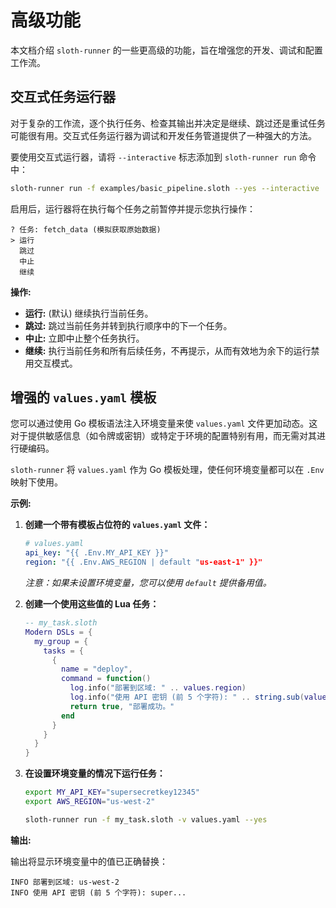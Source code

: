 # 高级功能

本文档介绍 `sloth-runner` 的一些更高级的功能，旨在增强您的开发、调试和配置工作流。

## 交互式任务运行器

对于复杂的工作流，逐个执行任务、检查其输出并决定是继续、跳过还是重试任务可能很有用。交互式任务运行器为调试和开发任务管道提供了一种强大的方法。

要使用交互式运行器，请将 `--interactive` 标志添加到 `sloth-runner run` 命令中：

```bash
sloth-runner run -f examples/basic_pipeline.sloth --yes --interactive
```

启用后，运行器将在执行每个任务之前暂停并提示您执行操作：

```
? 任务: fetch_data (模拟获取原始数据)
> 运行
  跳过
  中止
  继续
```

**操作:**

*   **运行:** (默认) 继续执行当前任务。
*   **跳过:** 跳过当前任务并转到执行顺序中的下一个任务。
*   **中止:** 立即中止整个任务执行。
*   **继续:** 执行当前任务和所有后续任务，不再提示，从而有效地为余下的运行禁用交互模式。

## 增强的 `values.yaml` 模板

您可以通过使用 Go 模板语法注入环境变量来使 `values.yaml` 文件更加动态。这对于提供敏感信息（如令牌或密钥）或特定于环境的配置特别有用，而无需对其进行硬编码。

`sloth-runner` 将 `values.yaml` 作为 Go 模板处理，使任何环境变量都可以在 `.Env` 映射下使用。

**示例:**

1.  **创建一个带有模板占位符的 `values.yaml` 文件：**

    ```yaml
    # values.yaml
    api_key: "{{ .Env.MY_API_KEY }}"
    region: "{{ .Env.AWS_REGION | default "us-east-1" }}"
    ```
    *注意：如果未设置环境变量，您可以使用 `default` 提供备用值。*

2.  **创建一个使用这些值的 Lua 任务：**

    ```lua
    -- my_task.sloth
    Modern DSLs = {
      my_group = {
        tasks = {
          {
            name = "deploy",
            command = function()
              log.info("部署到区域: " .. values.region)
              log.info("使用 API 密钥 (前 5 个字符): " .. string.sub(values.api_key, 1, 5) .. "...")
              return true, "部署成功。"
            end
          }
        }
      }
    }
    ```

3.  **在设置环境变量的情况下运行任务：**

    ```bash
    export MY_API_KEY="supersecretkey12345"
    export AWS_REGION="us-west-2"

    sloth-runner run -f my_task.sloth -v values.yaml --yes
    ```

**输出:**

输出将显示环境变量中的值已正确替换：

```
INFO 部署到区域: us-west-2
INFO 使用 API 密钥 (前 5 个字符): super...
```
